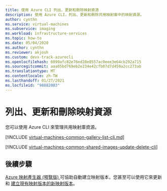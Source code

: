 ```yaml
---
title: 使用 Azure CLI 列出、更新和刪除映射資源
description: 使用 Azure CLI，列出、更新和刪除共用映射庫中的映射資源。
author: cynthn
ms.service: virtual-machines
ms.subservice: imaging
ms.workload: infrastructure-services
ms.topic: how-to
ms.date: 05/04/2020
ms.author: cynthn
ms.reviewer: akjosh
ms.custom: devx-track-azurecli
ms.openlocfilehash: 6099afc82e76ed28e8557ac0eee3e64cb292a715
ms.sourcegitcommit: aaa65bd769eb2e234e42cfb07d7d459a2cc273ab
ms.translationtype: MT
ms.contentlocale: zh-TW
ms.lasthandoff: 01/27/2021
ms.locfileid: "98882003"
---
```

# <a name="list-update-and-delete-image-resources"></a>列出、更新和刪除映射資源 

您可以使用 Azure CLI 來管理共用映射庫資源。

[!INCLUDE [virtual-machines-common-gallery-list-cli.md](../../includes/virtual-machines-common-gallery-list-cli.md)]

[!INCLUDE [virtual-machines-common-shared-images-update-delete-cli](../../includes/virtual-machines-common-shared-images-update-delete-cli.md)]

## <a name="next-steps"></a>後續步驟

[Azure 映射產生器 (預覽版) ](./image-builder-overview.md) 可協助自動建立映射版本，您甚至可以使用它來更新和 [建立現有映射版本的新映射版本](./linux/image-builder-gallery-update-image-version.md)。